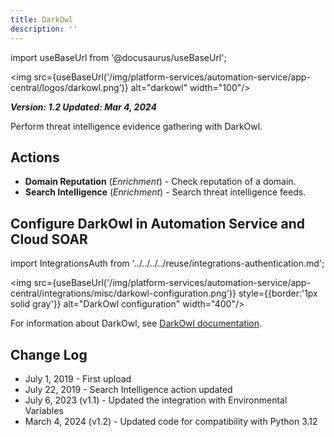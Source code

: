 ```yaml
---
title: DarkOwl
description: ''
---
```


import useBaseUrl from '@docusaurus/useBaseUrl';

<img src={useBaseUrl('/img/platform-services/automation-service/app-central/logos/darkowl.png')} alt="darkowl" width="100"/>

***Version: 1.2
Updated: Mar 4, 2024***

Perform threat intelligence evidence gathering with DarkOwl.

## Actions

* **Domain Reputation** (*Enrichment*) - Check reputation of a domain.
* **Search Intelligence** (*Enrichment*) - Search threat intelligence feeds.

## Configure DarkOwl in Automation Service and Cloud SOAR

import IntegrationsAuth from '../../../../reuse/integrations-authentication.md';

<IntegrationsAuth/>

<img src={useBaseUrl('/img/platform-services/automation-service/app-central/integrations/misc/darkowl-configuration.png')} style={{border:'1px solid gray'}} alt="DarkOwl configuration" width="400"/>

For information about DarkOwl, see [DarkOwl documentation](https://www.darkowl.com/api-resources/).

## Change Log

* July 1, 2019 - First upload
* July 22, 2019 - Search Intelligence action updated
* July 6, 2023 (v1.1) - Updated the integration with Environmental Variables
* March 4, 2024 (v1.2) - Updated code for compatibility with Python 3.12
